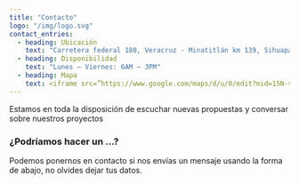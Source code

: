 ```yaml
---
title: "Contacto"
logo: "/img/logo.svg"
contact_entries:
  - heading: Ubicación
    text: "Carretera federal 180, Veracruz - Minatitlán km 139, Sihuapan 95810, VERACRUZ"
  - heading: Disponibilidad
    text: "Lunes – Viernes: 6AM – 3PM"
  - heading: Mapa
    text: <iframe src=”https://www.google.com/maps/d/u/0/edit?mid=15N-svtVQEqARD6SgTHbSo9NUFiPH_SGB&usp=sharing” width=”600″ height=”450″ frameborder=”0″ style=”border:0″ allowfullscreen></iframe>
---
```


Estamos en toda la disposición de escuchar nuevas propuestas y conversar sobre nuestros proyectos

<h3 class="f4 b lh-title mb2">¿Podríamos hacer un ...?</h3>

Podemos ponernos en contacto si nos envías un mensaje usando la forma de abajo, no olvides dejar tus datos.

